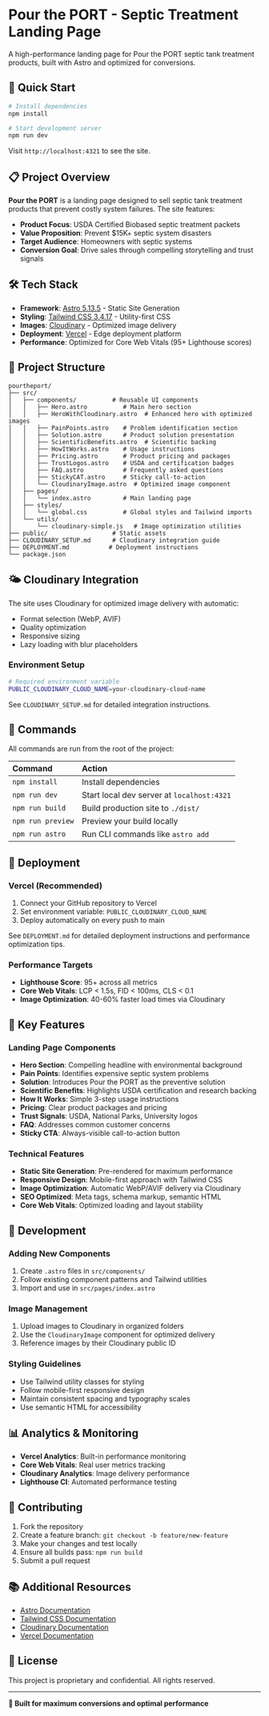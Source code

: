 # Pour the PORT - Septic Treatment Landing Page

A high-performance landing page for Pour the PORT septic tank treatment products, built with Astro and optimized for conversions.

## 🚀 Quick Start

```bash
# Install dependencies
npm install

# Start development server
npm run dev
```

Visit `http://localhost:4321` to see the site.

## 📋 Project Overview

**Pour the PORT** is a landing page designed to sell septic tank treatment products that prevent costly system failures. The site features:

- **Product Focus**: USDA Certified Biobased septic treatment packets
- **Value Proposition**: Prevent $15K+ septic system disasters
- **Target Audience**: Homeowners with septic systems
- **Conversion Goal**: Drive sales through compelling storytelling and trust signals

## 🛠️ Tech Stack

- **Framework**: [Astro 5.13.5](https://astro.build) - Static Site Generation
- **Styling**: [Tailwind CSS 3.4.17](https://tailwindcss.com) - Utility-first CSS
- **Images**: [Cloudinary](https://cloudinary.com) - Optimized image delivery
- **Deployment**: [Vercel](https://vercel.com) - Edge deployment platform
- **Performance**: Optimized for Core Web Vitals (95+ Lighthouse scores)

## 📁 Project Structure

```
pourtheport/
├── src/
│   ├── components/          # Reusable UI components
│   │   ├── Hero.astro          # Main hero section
│   │   ├── HeroWithCloudinary.astro  # Enhanced hero with optimized images
│   │   ├── PainPoints.astro    # Problem identification section
│   │   ├── Solution.astro      # Product solution presentation
│   │   ├── ScientificBenefits.astro  # Scientific backing
│   │   ├── HowItWorks.astro    # Usage instructions
│   │   ├── Pricing.astro       # Product pricing and packages
│   │   ├── TrustLogos.astro    # USDA and certification badges
│   │   ├── FAQ.astro           # Frequently asked questions
│   │   ├── StickyCAT.astro     # Sticky call-to-action
│   │   └── CloudinaryImage.astro  # Optimized image component
│   ├── pages/
│   │   └── index.astro         # Main landing page
│   ├── styles/
│   │   └── global.css          # Global styles and Tailwind imports
│   └── utils/
│       └── cloudinary-simple.js   # Image optimization utilities
├── public/                  # Static assets
├── CLOUDINARY_SETUP.md      # Cloudinary integration guide
├── DEPLOYMENT.md           # Deployment instructions
└── package.json
```

## 🌤️ Cloudinary Integration

The site uses Cloudinary for optimized image delivery with automatic:
- Format selection (WebP, AVIF)
- Quality optimization
- Responsive sizing
- Lazy loading with blur placeholders

### Environment Setup
```bash
# Required environment variable
PUBLIC_CLOUDINARY_CLOUD_NAME=your-cloudinary-cloud-name
```

See `CLOUDINARY_SETUP.md` for detailed integration instructions.

## 🧞 Commands

All commands are run from the root of the project:

| Command           | Action                                      |
|:------------------|:--------------------------------------------|
| `npm install`     | Install dependencies                        |
| `npm run dev`     | Start local dev server at `localhost:4321` |
| `npm run build`   | Build production site to `./dist/`         |
| `npm run preview` | Preview your build locally                  |
| `npm run astro`   | Run CLI commands like `astro add`          |

## 🚀 Deployment

### Vercel (Recommended)
1. Connect your GitHub repository to Vercel
2. Set environment variable: `PUBLIC_CLOUDINARY_CLOUD_NAME`
3. Deploy automatically on every push to main

See `DEPLOYMENT.md` for detailed deployment instructions and performance optimization tips.

### Performance Targets
- **Lighthouse Score**: 95+ across all metrics
- **Core Web Vitals**: LCP < 1.5s, FID < 100ms, CLS < 0.1
- **Image Optimization**: 40-60% faster load times via Cloudinary

## 🎨 Key Features

### Landing Page Components
- **Hero Section**: Compelling headline with environmental background
- **Pain Points**: Identifies expensive septic system problems
- **Solution**: Introduces Pour the PORT as the preventive solution
- **Scientific Benefits**: Highlights USDA certification and research backing
- **How It Works**: Simple 3-step usage instructions
- **Pricing**: Clear product packages and pricing
- **Trust Signals**: USDA, National Parks, University logos
- **FAQ**: Addresses common customer concerns
- **Sticky CTA**: Always-visible call-to-action button

### Technical Features
- **Static Site Generation**: Pre-rendered for maximum performance
- **Responsive Design**: Mobile-first approach with Tailwind CSS
- **Image Optimization**: Automatic WebP/AVIF delivery via Cloudinary
- **SEO Optimized**: Meta tags, schema markup, semantic HTML
- **Core Web Vitals**: Optimized loading and layout stability

## 🔧 Development

### Adding New Components
1. Create `.astro` files in `src/components/`
2. Follow existing component patterns and Tailwind utilities
3. Import and use in `src/pages/index.astro`

### Image Management
1. Upload images to Cloudinary in organized folders
2. Use the `CloudinaryImage` component for optimized delivery
3. Reference images by their Cloudinary public ID

### Styling Guidelines
- Use Tailwind utility classes for styling
- Follow mobile-first responsive design
- Maintain consistent spacing and typography scales
- Use semantic HTML for accessibility

## 📊 Analytics & Monitoring

- **Vercel Analytics**: Built-in performance monitoring
- **Core Web Vitals**: Real user metrics tracking
- **Cloudinary Analytics**: Image delivery performance
- **Lighthouse CI**: Automated performance testing

## 🤝 Contributing

1. Fork the repository
2. Create a feature branch: `git checkout -b feature/new-feature`
3. Make your changes and test locally
4. Ensure all builds pass: `npm run build`
5. Submit a pull request

## 📚 Additional Resources

- [Astro Documentation](https://docs.astro.build)
- [Tailwind CSS Documentation](https://tailwindcss.com/docs)
- [Cloudinary Documentation](https://cloudinary.com/documentation)
- [Vercel Documentation](https://vercel.com/docs)

## 📝 License

This project is proprietary and confidential. All rights reserved.

---

**🌟 Built for maximum conversions and optimal performance**